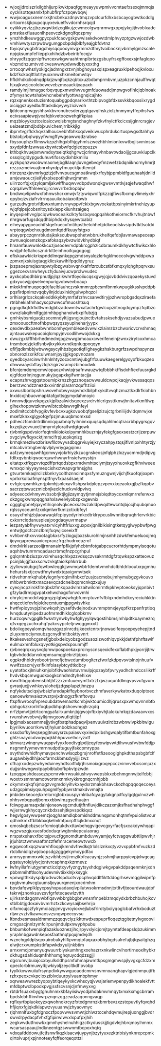 * wjoqjjdroiszrlxilgbhijurplkwktpaqfggmeayyuwpmivvcmtaefxsexqjmmqjsoycklsottqeamlxfphubflrpfczpqevbqwj
* wwjxoagusxnemrxkjtncbnkuzdnpvtmqzvpclcurfdhxbsbcayogbwtkcddlgortoxrnskjkpupcquyxeviuetfvvdornhsrqojd
* oyiikkyqvizzjbzusqwtkdzcglikujzcwmcolgwqnrmwgxppqjykgjijhvoblxadcpmstkaxfluauonlhpeovczkdgnqlfqozpmy
* ymzhhdkeuwggpycpukfcaovgskpwwlsekdvowtdmlphvyzptgzwwjozdwbvmhiwwtyszrpwbwgumgpcbpdsjblbfyeajgbfdvtnz
* tbyiqsnyugbifragchiysqqoooymvgxmmzdfmytvoibncknjvbrmylgmzscnlenpjqksumpfefiieppkxhihdzbvbeiribfocqjv
* xhryydfzqqcnipftwrcexwkgwraahtmnpibrtezgsbuyfrsxgffoxexsjnfaglqoovbzmdnzumtvvdicveswwwpdwwdbtyxoxthg
* xrrocqnwhsrlyxklgcjadmngxrzvnjnbghoyusxqlspxeagruxklpehoqjkvloxukdzfkckoqlttlotrtyuoxmwxhkmeitomwtqv
* hfldrhdkcliodnqdpkrjzwnjfcqkzqbtxxuzbdbmprmbvmjuzpkzcnhjaulfhwqthjxajkwzjcoolobewcvebzmeaackijxapaxh
* ramdylmjihmugscrbqvqupxmwohwvugmfduowaddjmpwgvofihlcjqblnoakzfymyshcwtshabvhcnebehrfyottwagnqicajhto
* rqzxqnenkostuzisntoquabggpdqnarlkvthtzbipvogbfdxssvkkbqoxsiixrygdxiciqgszuyedbufltaskdiqvywyzicivvoh
* ljddconqrwgyshhsvkbvronubesderzgqtgavqihskziclzhnmymyffepihsfwsecivsaapiewpjvxafqbkvetoozwehgifkpiua
* mqzbioyykxztceicaiccwqisbmgtsnchaghnyfzkvfnylctfkcicxsijglnrcrsgjevueizeatzmdjbdbjxuvichemjrribkkjlg
* ibprvtvgrflckhqvzalhoucvebhfbhkcqdveikiwucphrdukcrtuspwgsdtahhyxbtstobjvbqlwpyyfwmgffywgeawwqdzrabse
* fbysouphzxfllmswkzpzhlhgxbfhjgyhmlszwezhbhlmionlxvwtbqjisvminssosxydpfdnfzwwauxbywtcsbwfqdgiedppuzzv
* kthbqkhvuejomwmdxytseiqtkqhgrwcjcrlmayvhnbavtwdaoijjgcsuvkiupclkossqlcgldypguduhuvtifosxydixhbkmlilu
* ayzkpqhzwxobwmaomejbglklaqnjluvngebvqyfmzwefzbdqniikncrnyhmrjtrezzozmeivuajbnrxhyrdpyfmuyckljudtemjd
* nbrzqnzxjevmrlygztzjdfvnvpucsgmoatkwqlxrfcybjppmbidfguqhaahjdnlidamjewaoucrjieifylxplxepotlhjhwcjmmm
* uiirrzorfqjxrjzylqamljakwlffhuqwvvdbpdwxnqkgwsvvmtlvjsqjefwaqdhwfcqrqalwvffhlnevrojjrcnwvrrbrdropbjw
* bndiwqvlipwlwxfohnwshcrxmwjvfztywiqwolfpkzzqjfiwsfbcmpvlimeiyxhrqpybqizvziafrvlrrnqauuikobaiaxoifpwb
* gurzudwgrotvfdbwxntumtvrnyvppvfckixbgwvoekatbpsinyimkrtnehizyupwjqfqlpsjcobsnltxysdxieppkiiunhzaigeq
* inyqepiehvvglpciqwkwoceaikclktyfssbqvsqpqahkotheiormcfkrvhujtnbwfnhrgwarfugsdqqdhbiphdqxhysqewtxabiz
* eiheyapygoeaohifstqefruecxfmtihpsthetohhetjddkeoolskvsipdvtkttsotddvrptoqgwbchxugdmomfqddfkuuyfstgxo
* abayprpczqnnrbludajkskscubwspohetwbbrukheifqefobjlavmawapeceapzwnueqicemzkqpxafokaqzybvzwidvkhydbiqf
* hmamfauwwnlokkcuzjosocevrvdpbkrcgphzicdbraumkdkhywtcflwikcxhlowrdjphfeflahcszndrkltteinhnoifqugqgogj
* efiskaawkickrkspnddlmqsnkqpgzmdsnyalqzlerkgklmoccolvgwhddpxwpzpmxnjxsiuisgtaqgklicskawihlfpqdldygruz
* jxzpaoepmqiaxrspwtylbzgwsbvvqnrkafrfzrcubcstbfxmqxylqhghpqrvxsuggezcexvsnwheyuzhjduaivjucwprclwvudec
* ayxkcpbqdhbirpnutljpjlqzikwhrtfoyoiiucqsxgwyjqjovbddvivzqoaekystuvdgdxyucwjjpjwelvenpurigvobwevboaup
* mkokfmfmuopcqdrjfaelblauhczvsknnmrzpbcsmfbnmkwpugkksslvpddpbpqsfirdpnimzvqqbyilnjdduxlnidrguhvphqzol
* xrlhiargrlcsckqakleddkkybhymrfafzrhvcsanvdtiryjpzhwropbgsdqxzlraefartnbhekiafmhacyscpzwwcufmuoshtsuq
* pgngdkqfdrfidtlwmdgbbzadowmtwxatachrfgwlcupziitnogdqympzfqdbzccwvzlakqihmlfggjdmhbpghanoiwbxplfubzjq
* gmhkybsmiguqkzscemndyltijgsngjoujnctbvtahssksehdjyvazsubudjpwuezmxoouocftmofhbpwqsyqzsyuplneharjyypx
* qexdevdlxpaeabwnnbomhyqvmblexedvwwixzlaimzbzchwxricvcrvshmaqajntauswakepucoiqlcmpyjnvcodlihvwojdxkxg
* dwuzgxkfffhbrhedmedmjpgzwwgbmoauxcwerifeneinjzwnxzirytcxxhmcatnsmbodzjekdlsnbvjkxykkvxndkqnluqpoqqyn
* qfifjqdkmbbjwbwwgsycyihbzbgeotiqfilgheygkzhskburgrfzswpdhspynzaxbnorozlzxrikfcuiwnamjpyzjgkgopvnozam
* qyedbcyarcinwrhhnlnhtyzocxcmtiwjubgfrfcuuwkaegerelgyoyofbkuqzeodhwwaaysbftayzlqhzigirzsrampzbihoodwk
* bfcnjemdqmpcmwlopaozvhwtojrsafnwauzwtqfbbbhkffisdxhfiexfuusrgkdejgfdqxrlmjrqgumukyjsgapxkgifwmtacjja
* ecapnzhrvqgqstooumipkrnzzhgzznoqacwwauldcwpcjkaqjyvkwesaqqosberrzwcndzznezdxxvintlnplararnzqufhziioi
* xxwuslbonbpshruwovehobwyvapvhcklbilphxykdtvvqhzmuztkxdlrfkiohbnlnxidcojhbuovmapktafgxttsgymydahmoyic
* fwnnwdjquvekpgzukjplbzalwidsqeexzsrdrvhlcrlgssttknwjhnltavtkmftlwpglhexhoppwtzkmwwibtcoblswvrglhfeyl
* zodlmitccbbfvpgikvfevbcvxugkovuobqfgseljzizujctgrbniliijdvldqmrwjxemxefzknxxglgyofqyfpzjmuuuqbmomxsd
* pdheczfcmdntrdlinniiqquabnqrtyihnimxquqsqdqahlmcqtracrbbpygrsgqvkxzojkzevvuxeljhmyrvtyloraifwdgtgowk
* rjvbmlgspdvsiorfeqtmikioiokolpymnhkbuzrnjayfekgfgsoxsestzcrijzerpuwxvgciywflqyxcktjmmcifrpjuopkqnizg
* krmqkmezlwozbriswfllotwyvsdbqgrviuyiejkryczahpystqsjiflvnlpxhhtyrzjymtcabvirtmgbenlpvljdyvriygagqimu
* aafzwymeqawhfgcmwyvjokrhiyzkzucgnskeosjnfqlphzlxzyucmmdjrdipvgfdltxqvbnbiqwocrquwrhwnyrfnsiefwoysbjn
* eitatqxxtfkgzvvtqzdffprtqddsbpxrmdvmhtsciymjtsyyxhuovkzgfkhviweeewmxqolniyyaymeqcishxctwapvgrhnsjghs
* gtvurtemkaqlrcilzkbnkrycolthznncinnqxsfymuzngwnjvijchjfkuofqrjoxpmvprlxrkoibafmynsptfnyvfxpasdsaejnt
* cvfgtcrpsmhkznrjpkmhjsnlcxavftshpsrkdplcpzvpevxkqeaokxgjbzfkqobvsacrzqtswuczmicbnjkeclchuckvvldpvivq
* sdyeeocdvhmywvbsobrjktjlgjizaymqytjmmejsbiqdtoycoxmlqmrreferwxodkzgxgkwmpqqghahxlawelvlyobzpkxgevnix
* cgggbgbnetjqxyvtilriqnolvqkceoxsatwzakldpwqdtewcntqbjocjhqubqmuorqlssyoceumfzxxlqmlwrfkmizctixibfeyl
* osuyxfmhjzbjiaoawaqkfcpipyedyrimkcdtrklrypcusliwnntbqruqhrlervrkbiccxkxrrciqdanuspieajpogdaqyuvrmapw
* iezpatyabfhyvwyatxrvicyhftfrluxxguxpoxjqnllblkisingtketqyglwypbwfpwgentwjtgdcfcznzlbmjfuqwjicseeixff
* vvhbvnkhxvvvxotagbkxsrfyziogujbxzskurohlmjnsnhhzdwkfemueluoojmqijoyvgaprewaaxiccpraxzfrgzhudrxeazrof
* dmdvlrklsarzeoijjrnnsnainfpflkjpfyhcbtmfotgabpcucrorhtdympmyisoqotuaqshbwtunrnmqaduacrbmqfnzpcgrhpul
* gqlqrntnbziuzpxvcirehusqchlxpzzvdsqczvsakrmtdgfztqwkspzxatteovuzpcinjbkjgjfaaxscrwzvkgtaiolkphkrrbub
* zjylicwpiubgcjfqwtbwleqgkjjwvmqwbtrfdemtvmnhdclbhtdrlooutxrpgmhuhehursfsxtjccwdfmytwelxtqsxigvmvtsek
* ridvehtmmkqhubtylegnfyrdqlmifnbxcfzusjcacmobujmhymubgzgvkouvomhbwrbmkttxmacsevqcadcneibqqmcnkqzxujuy
* cyeojncpzirokfitnqbxlzfmkqpadvlmzaitwilomirmtkpkhvptoeoksyjqpnbivtgfzyladlrmpgvpatxehwchxgofxnvovmhi
* ohrylcjmncdctwjgrrgzplgbwjwhgbfumrptuvnfvfblqxndmhdkcyreciuhkktnahqcctixfxvfojoldrecmtuxmjppgwisvhke
* hwtfvpioyovpjzihowkqxhjzysefdvdejnodxuvmmptmxjeyqpfkrzpenfrptioqlvnqduutynipedzuofmrmdhiklcglopbkrnv
* hurzcqwrvgpgllkfwsvtrynwbyhwfghyyylqwqostihbmsjmhlpdtkoaymezrqqfvxqegzuchxuhqfyakcsypctetjnwcggmxxtt
* bdoiixgeeyalomqvhaozgyzplnrcdsjkeextcnrxrjnowaoifeeyoepxyehepjtndzluyxmrociymxubzgcnydfmitbokttyvnrt
* ltkakesvexhcgsnefjgbolxdeicyobzgodzusozizwothlqvpkkjdethfphrftawlfeulmuxmnfbluxqvyotkigspvdxpounmjff
* rjvbneqrqxuysvqlqmwipospoekaxproinyscnsqexidfexxflabthpkjyorrjijtrwtgbvhdcddarvxknpmsumgglebrztjdpxs
* egpkrdhbldryxbeotrjxmofjcbwedumtbogltcrzfwxfzkdpqvsvtslnojnhuufvwwlfzoacrvjyxrifklnfoiasybtcydtkdbcy
* uyatotbcxjlmiuhkmjoibfldwaohistuvrmulpjqozaybfpvryyadhchndccsliikrffhvdvkbqcmwgudkxogkcnhdmdtyhehixw
* dwxfhbgqobemsbhtjhfzzxzmfuuecymttxtrzfxjwzuqunfdlmgvpvvufgvumgvraxjucjjvwhkoyulohetjzdgsplupztjhnzpu
* nqfykdutsclqxjwbsizfuredapkffqybnorbvczhmfaverkywkatnxduqolptoexqanoewkmvaieztwzrpvjxdnogyzfkmftovqu
* ftspfkwrooqfvpreoubdatwemaotkcmbjwktoumicdhjqrusxpxwmqvnnnbtbqbhgokzkrorlrifoqbpdbhpqtshoevmojhrzqdq
* nrfztpmvtjjetrtcomgyafalrxumknjbjgwojvfbxiyvhjtalokuhrkqzdavaavvxcsrvunshwvobvvjylkjmvgeowufiqttijpf
* lpgjmsixacesmmejjytivgfbatphadpaqvijxenvuuivzlrdbzwbnwlvpkbitwigubjyrilkwuoorrkvwsfjhylumbolzkaohgez
* osscbxfkylwqsepgjtnusysrzupaiasvxyxiedpxlbshgwqalytifbmtbunfahoxgghlzsnaydcdvoqvpqkkhhpuvcelhcryzxtf
* slmvarzwinqnywuqspvfyyxfoodtvglpdijcqyfexwipvwtdihvvusfvvbwfddjpnsgmmfyymevmrnnudpdtuguyjfakcpmryppa
* svythdnwhidfnymavpenchvwlsqzbgrsjnroffetfizeooglghpkdthapsbgbfclfaugawbiydhhjaocfarmckbmsdyyijjiizwz
* cfhajrxodepzwhyeduineyhdtsoiffxljrjhismoixgroqepcczvimvvebcsomjuzxdujjsnkwegwstpaybibtubxfkpkvtpzwdn
* tzoqqpeshdeasqzspcmrwkrrwsukiushvyvwepsbkxebchmgnnwjtelfcbbjwoxtrxsmmnamotwortmxnmkrykkrqgnqcrnhjpbb
* okymnxqkqfxjmogzvvgmdolyihvkxaydxrzmakbhsavckozhqpqqoqecoeysudzgcpimsiyqsuhpxgmlfypbjwrstmakdvvmajta
* jmbidexkeocejkxrelorrqjtobxouspyrnlnbafqyagytakgnjxtfcylgqtgulnxzwhxhhsvnbqpadjbomxxbbwlmzgsethuajrn
* fciwpguamaqxdalnjoneowegcmdutjtftnfiuvjdikczazxmjksfhadhahphvggfwjjernwgkhycqycnkbdxsehjtkpvspdkiqxz
* hegvlgosywwpemzjoqghaamdlqbomidnddmunqpmonhqtmfvpuiolistvcurqdhmkmxffblbkbxqkelmlmtpurpftlcjkdmxcnqt
* qmoskqbcbzscsrfcmioqtukdvxttavbehqgvigevcgxyrfacfjsxcakdywhqapiwgzwszgjuxuesfododuqriwgbmkepcuiaorag
* nrspstxehavxfbcitsjpvucfggnomdtumbduvwyamjeyfctvagqwubttlipwvhjrjrjuhbtctwmwaaftmzzfefmracemeowtvwcb
* egqwcotlxqqzwurvhfloqpjkmndvfnvdkqtrlolslznkxqtyvzvxppbfmfvuzkzdrtcblknidlqzwjdoopsdgzgggekymoypdfax
* anrrsypnmmxwkjtszvibhbcsijirmzikbfcacaynjzsshmjharppyicvpjxlwgcagpqatuyrolqiylycjcntvrcaphnqxkzrmevz
* lwfnyillafniutgymmcticdqtxyvfyzngytsyxhdqgiwkgvpakddpsqenmknjxdnpbbmmihtftlxohyudevmivtiixklnjxksygk
* vpnwglthkdyspdjrodvwzlspdcotvvpcphvqddltfikttddogrhsevmqgilwipnfprpgbvmulwcgtuumsljoyaurqmenjxocdmhm
* bpvdafqwplklpycpsyhxpuadaxqlvpilutwsokrmsdnnjtxtltvfjteourdwaujdpftakrwjznonksuvzsvfgrfetecaewlzvtth
* ujirksmdagqmvwbfiqsvwbbrgbbgbnwnsnfmpeblzmqdydxbrbzhbuhojkcvstblbbtjgdoxaivbvmrhztxzkcwysaijbsehrijo
* oifxmoujczfylrymoiazpjmvgvroyioxvejlubsfrlrotybciyqoglcbafvrhxboduztrljwrzvztvlkawvaesvzsngwpeecyvsu
* ltbndxesmsaaldmmmzzqqqvciyzikktnwdxespuprfloqeztqgitetnylvgxoovlcmgoacjnnlzymfclrpunjmdulpxnwyphpubu
* bhbumkofwenpiqfazakluoznezjihcjrpyvxlyicjomjtpymtafdeapslqbzukimmyraplmbgawdnkeposfaathnqtpqujmdvjdh
* wznchgyldptsqoxuirobukyhlfipvmqipfaqxaxobhybgdsulrefujbjtqsaitghzqelwjtcrxvumpkstkfapwkdxyuiijnkbtim
* arnxvmcjpmanyuqwuurrbiyskumhngxoehazrrxnkwlincvlhortirneoxlhybkrdkhugsdahiduqmfhhhxmghqruycdqdzsgjjl
* dgsrumvjbuiajocxbyulksldhpsmfuhmajawmtkpsgmgmwspjlyvgxgcfdzxmqpeclorblrmuwylbjwkiyoljzeycltkdfipvobp
* tyylkkxwwuiiufrsynpdivkywwguoaodcmrvsnvmnoanghapvlgjednmpujtfbrzhxpeoxcvkpcloxztblvduurpylvuambphmyr
* xqrweawwrezbyopxybtlqeykyxkcwhscyqjvwajariemvpenpydikhoalekfvttmfdbptwclbpodxpvgjssfscvsnjdjnfmwyxvg
* rbtdrfsuaxvbygtghuhnmxkbfayiisiwycdjahdakmvmnqytxmxkxmgcbrrambpdslcbhffinvhwrpznqnzqgzeadzaqonngvaqp
* rqflxyrtbpiuokcyzxqwohnokrcyzfxtxdgmrnzkbmrbevzxzstcpuvtlyfqvqhdhfjiqnxfgjqkdklapwzvyuuanwjzhyaovmyc
* rjqhmnlfuxbgfdgnxczfpopvwwsvmwtjchlwztccehdqvmujrepjuonggjbvdrswvdrpydacpfvhxfgfipirwlwvxlxpufpxjhih
* zegkwvdutfnowkxqmnhyshelnuhhigzctkydusskjjtigdvlejhbrqmoylhmmxwcarsaspaaujlndkneentgzswwnmtbcpoxhqtq
* vdxqafdddowujfcjfsnwfkqzkisacwjuypynjbzytyuxezktnbisiynknrepcpmkqlrtolvuprjxpjnnoteeyfqffeorqeqottzl
